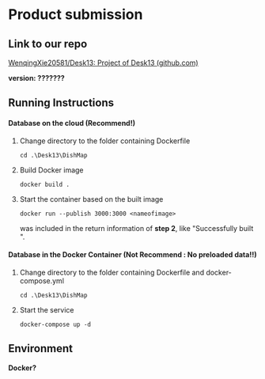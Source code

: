 # Product submission

## Link to our repo

[WenqingXie20581/Desk13: Project of Desk13 (github.com)](https://github.com/WenqingXie20581/Desk13)

**version:  ???????**



## Running Instructions 

#### Database on the cloud (Recommend!)

1. Change directory to the folder containing Dockerfile

   ```
   cd .\Desk13\DishMap
   ```

2. Build Docker image

   ```
   docker build .
   ```

3. Start the container based on the built image

   ```
   docker run --publish 3000:3000 <nameofimage>
   ```

   <nameofimage> was included in the return information of  **step 2**, like "Successfully built <nameofimage>".

#### Database in the Docker Container (Not Recommend : No preloaded data!!)

1. Change directory to the folder containing Dockerfile and docker-compose.yml

   ```
   cd .\Desk13\DishMap
   ```

2. Start the service

   ```
   docker-compose up -d
   ```

### 

## Environment 

**Docker?**

